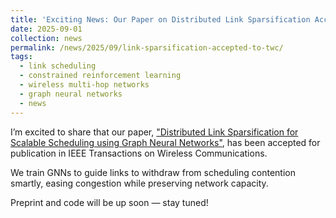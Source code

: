 ```yaml
---
title: 'Exciting News: Our Paper on Distributed Link Sparsification Accepted at IEEE TWC!'
date: 2025-09-01
collection: news
permalink: /news/2025/09/link-sparsification-accepted-to-twc/
tags:
  - link scheduling
  - constrained reinforcement learning 
  - wireless multi-hop networks
  - graph neural networks
  - news
---
```


I’m excited to share that our paper, ["Distributed Link Sparsification for Scalable Scheduling using Graph Neural Networks"](/publications/2024-02-28-distributed-link-sparsification-for-scalable-scheduling-using-gcn.html), has been accepted for publication in IEEE Transactions on Wireless Communications. 

We train GNNs to guide links to withdraw from scheduling contention smartly, easing congestion while preserving network capacity. 

Preprint and code will be up soon — stay tuned!


